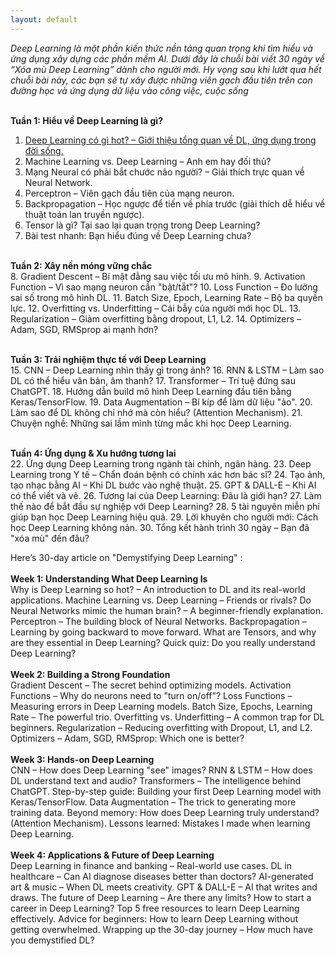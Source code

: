 ```yaml
---
layout: default
---
```

<English below>

_Deep Learning là một phần kiến thức nền tảng quan trọng khi tìm hiểu và ứng dụng xây dựng các phần mềm AI. Dưới đây là chuỗi bài viết 30 ngày về “Xóa mù Deep Learning” dành cho người mới. Hy vọng sau khi lướt qua hết chuỗi bài này, các bạn sẽ tự xây được những viên gạch đầu tiên trên con đường học và ứng dụng dữ liệu vào công việc, cuộc sống_
<br><br>

**Tuần 1: Hiểu về Deep Learning là gì?**
<br>
1.	[Deep Learning có gì hot? – Giới thiệu tổng quan về DL, ứng dụng trong đời sống.](./another-page.html) <br>
2.	Machine Learning vs. Deep Learning – Anh em hay đối thủ?
3.	Mạng Neural có phải bắt chước não người? – Giải thích trực quan về Neural Network.
4.	Perceptron – Viên gạch đầu tiên của mạng neuron.
5.	Backpropagation – Học ngược để tiến về phía trước (giải thích dễ hiểu về thuật toán lan truyền ngược).
6.	Tensor là gì? Tại sao lại quan trọng trong Deep Learning?
7.	Bài test nhanh: Bạn hiểu đúng về Deep Learning chưa?
<br><br>

**Tuần 2: Xây nền móng vững chắc**<br>
8.	Gradient Descent – Bí mật đằng sau việc tối ưu mô hình.
9.	Activation Function – Vì sao mạng neuron cần "bật/tắt"?
10.	Loss Function – Đo lường sai số trong mô hình DL.
11.	Batch Size, Epoch, Learning Rate – Bộ ba quyền lực.
12.	Overfitting vs. Underfitting – Cái bẫy của người mới học DL.
13.	Regularization – Giảm overfitting bằng dropout, L1, L2.
14.	Optimizers – Adam, SGD, RMSprop ai mạnh hơn?
<br><br>

**Tuần 3: Trải nghiệm thực tế với Deep Learning**<br>
15.	CNN – Deep Learning nhìn thấy gì trong ảnh?
16.	RNN & LSTM – Làm sao DL có thể hiểu văn bản, âm thanh?
17.	Transformer – Trí tuệ đứng sau ChatGPT.
18.	Hướng dẫn build mô hình Deep Learning đầu tiên bằng Keras/TensorFlow.
19.	Data Augmentation – Bí kíp để làm dữ liệu "ảo".
20.	Làm sao để DL không chỉ nhớ mà còn hiểu? (Attention Mechanism).
21.	Chuyện nghề: Những sai lầm mình từng mắc khi học Deep Learning.
<br><br>

**Tuần 4: Ứng dụng & Xu hướng tương lai**<br>
22.	Ứng dụng Deep Learning trong ngành tài chính, ngân hàng.
23.	Deep Learning trong Y tế – Chẩn đoán bệnh có chính xác hơn bác sĩ?
24.	Tạo ảnh, tạo nhạc bằng AI – Khi DL bước vào nghệ thuật.
25.	GPT & DALL-E – Khi AI có thể viết và vẽ.
26.	Tương lai của Deep Learning: Đâu là giới hạn?
27.	Làm thế nào để bắt đầu sự nghiệp với Deep Learning?
28.	5 tài nguyên miễn phí giúp bạn học Deep Learning hiệu quả.
29.	Lời khuyên cho người mới: Cách học Deep Learning không nản.
30.	Tổng kết hành trình 30 ngày – Bạn đã "xóa mù" đến đâu?


Here’s 30-day article on "Demystifying Deep Learning" :
<br><br>
**Week 1: Understanding What Deep Learning Is**<br>
Why is Deep Learning so hot? – An introduction to DL and its real-world applications.
Machine Learning vs. Deep Learning – Friends or rivals?
Do Neural Networks mimic the human brain? – A beginner-friendly explanation.
Perceptron – The building block of Neural Networks.
Backpropagation – Learning by going backward to move forward.
What are Tensors, and why are they essential in Deep Learning?
Quick quiz: Do you really understand Deep Learning?<br><br>
**Week 2: Building a Strong Foundation**<br>
Gradient Descent – The secret behind optimizing models.
Activation Functions – Why do neurons need to "turn on/off"?
Loss Functions – Measuring errors in Deep Learning models.
Batch Size, Epochs, Learning Rate – The powerful trio.
Overfitting vs. Underfitting – A common trap for DL beginners.
Regularization – Reducing overfitting with Dropout, L1, and L2.
Optimizers – Adam, SGD, RMSprop: Which one is better?<br><br>
**Week 3: Hands-on Deep Learning**<br>
CNN – How does Deep Learning "see" images?
RNN & LSTM – How does DL understand text and audio?
Transformers – The intelligence behind ChatGPT.
Step-by-step guide: Building your first Deep Learning model with Keras/TensorFlow.
Data Augmentation – The trick to generating more training data.
Beyond memory: How does Deep Learning truly understand? (Attention Mechanism).
Lessons learned: Mistakes I made when learning Deep Learning.<br><br>
**Week 4: Applications & Future of Deep Learning**<br>
Deep Learning in finance and banking – Real-world use cases.
DL in healthcare – Can AI diagnose diseases better than doctors?
AI-generated art & music – When DL meets creativity.
GPT & DALL-E – AI that writes and draws.
The future of Deep Learning – Are there any limits?
How to start a career in Deep Learning?
Top 5 free resources to learn Deep Learning effectively.
Advice for beginners: How to learn Deep Learning without getting overwhelmed.
Wrapping up the 30-day journey – How much have you demystified DL?

